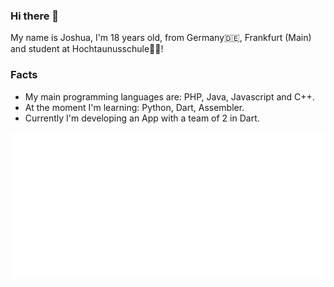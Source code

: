 ### Hi there 👋
My name is Joshua, I'm 18 years old, from Germany🇩🇪, Frankfurt (Main) and student
at Hochtaunusschule👨‍🎓!
### Facts
* My main programming languages are: PHP, Java, Javascript and C++.
* At the moment I'm learning: Python, Dart, Assembler.
* Currently I'm developing an App with a team of 2 in Dart.

![Metrics](https://github.com/YoshiiPlayzz/YoshiiPlayzz/blob/master/metrics.classic.svg)

